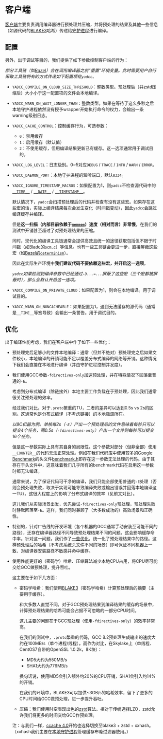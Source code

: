 # 客户端

[客户端](../client)主要负责调用编译器进行预处理并压缩，并将预处理的结果及其他一些信息（如源代码的[BLAKE3](https://github.com/BLAKE3-team/BLAKE3)哈希）传递给[守护进程](daemon.md)进行编译。

## 配置

另外，出于调试等目的，我们提供了如下参数控制客户端的行为：

*部分工具链（如[Bazel](https://bazel.build/designs/2016/06/21/environment.html#current-shortcomings)）会在调用编译器之前“重置”环境变量。此时需要用户自行采取工具链特有的方式传递如下配置项给`yadcc`。*

- `YADCC_COMPILE_ON_CLOUD_SIZE_THRESHOLD`：整数类型。预处理后（并zstd压缩后）大小小于这一配置项的文件会本地编译。

- `YADCC_WARN_ON_WAIT_LONGER_THAN`：整数类型。如果在等待了这么多秒之后本地守护进程依然没有授予wrapper开始执行命令的权力，会输出一条warning级别日志。

- `YADCC_CACHE_CONTROL`：控制缓存行为，可选参数：

  - `0`：禁用缓存
  - `1`：启用缓存（默认值）
  - `2`：不使用缓存，但用编译结果更新已有缓存。这一选项通常用于调试目的。

- `YADCC_LOG_LEVEL`：日志级别。0~5对应`DEBUG` / `TRACE` / `INFO` / `WARN` / `ERROR`。

- `YADCC_DAEMON_PORT`：本地守护进程的监听端口，默认`8334`。

- `YADCC_IGNORE_TIMESTAMP_MACROS`：如果配置为1，则`yadcc`不检查源代码中的[`__TIME__`](https://en.cppreference.com/w/c/preprocessor/replace) / [`__DATE__`](https://en.cppreference.com/w/c/preprocessor/replace) / [`__TIMESTAMP__`](https://gcc.gnu.org/onlinedocs/cpp/Common-Predefined-Macros.html)。

  默认情况下，`yadcc`会扫描预处理后的代码并检查有没有这些宏。如果存在这些宏的话，实际上编译结果每次会发生变化（时间戳变动），因此`yadcc`会跳过编译缓存并编译。

  但是**这一扫描（内部目前依赖于[`memmem`](https://man7.org/linux/man-pages/man3/memmem.3.html)）速度（相对而言）非常慢**，在我们的测试中开销甚至超过了对预处理结果的压缩。

  同时，现代化的编译工具链通常会提供高效且统一的途径获取包括但不限于时间戳（如[Blade的`scm.c`](https://github.com/chen3feng/blade-build/blob/master/src/blade/builtin_tools.py#L72)）等信息。也有一些工具链会更进一步，直接屏蔽这些宏（如[Bazel的`determinism`](https://github.com/bazelbuild/bazel/blob/master/tools/cpp/windows_cc_toolchain_config.bzl#L292)）。

  因此在实际生产环境中**我们建议代码不要依赖这些宏，并开启这一选项**。

  *`yadcc`如果检测到编译参数中已经通过`-D...=...`屏蔽了这些宏（三个宏都被屏蔽时），那么会默认开启这一选项。*

- `YADCC_COMPILE_ON_PRIVATE_CLOUD`：如果配置为1，则会在本地编译。用于调试目的。

- `YADCC_WARN_ON_NONCACHEABLE`：如果配置为1，遇到无法缓存的源代码（通常是`__TIME__`等宏导致）会输出一条警告。用于调试目的。

## 优化

出于编译性能考虑，我们在客户端中作了如下一些优化：

- 预处理完后足够小的文件本地编译：通常（但并不绝对）预处理完之后如果文件较小，本地编译的开销可能不足以覆盖分布式编译的网络等开销。这种情况下我们会直接在本地进行编译（并由守护进程控制并发度）。

- 我们使用GCC参数`-fdirectives-only`加速预处理，并在特殊情况下回落至普通的`-E`。

  考虑到分布式编译（除链接外）本地主要工作负载在于预处理，因此我们通常很关注预处理的效率。

  经过我们对比，对于`.proto`繁重的TU，二者的差异可以达到0.5s vs 2s的区别。这通常也是分布式编译（不考虑链接）的本地瓶颈所在。

  *以8C机器为例。单核每2s（`-E`）产出一个预处理后的文件意味着每秒只可以提交4个任务，而0.5s（`-fdirectives-only`）产出一个文件则每秒可以提交16个任务。*

  但是这一参数实际上具有其自身的局限性。这个参数对部分（但非全部）使用`__COUNTER__`的代码无法正常处理。例如在我们代码库中使用较多的[Google Benchmark](https://github.com/google/benchmark)的头文件[benchmark.h](https://github.com/google/benchmark/blob/master/include/benchmark/benchmark.h#L1098)即存在这一参数无法处理的代码。由于其存在于头文件中，这意味着我们几乎所有的benchmark代码在启用这一参数时都无法编译。

  通常来说，为了保证代码可干净的编译，我们只能全部使用普通的`-E`处理（否则会预处理失败，取决于实现可能导致编译失败或输出错误并回落本地编译这一TU）。这很大程度上的影响了分布式编译的效率（见前文对比）。

  这儿我们从实际场景出发，优先尝试`-fdirectives-only`预处理，预处理失败时静默回落至`-E`。这样，我们同时兼顾了（大多数成功的）高效场景和正确性。

- 特别的，针对广告线的开发环境（各个机器的GCC通常手动安装至可能不同的路径），还存在编译器路径不同导致预处理结果不同的问题。这会影响缓存命中率。针对这一问题，我们作了[一些优化](../client/libfakeroot/fakeroot.c)，统一化了预处理结果中的路径。这样预处理后的哈希（不考虑系统头文件不同的场景）即可保证不同机器上一致、对编译器安装路径不敏感并命中缓存。

- 使用性能更好的（密码学）哈希、压缩算法减少本地CPU占用，将CPU尽可能交给GCC做预处理，提升吞吐。

  这主要在于如下几方面：

  - 密码学哈希：我们使用[BLAKE3](https://github.com/BLAKE3-team/BLAKE3)（密码学哈希）计算预处理后的摘要（主要用于缓存）。

    和大多数人直觉不同，对于GCC预处理结果到编译结果的缓存的场景中，计算预处理结果的哈希可能会占据不可忽略的一部分CPU时间。

    这儿主要的问题在于GCC预处理（使用`-fdirectives-only`）的效率非常高。

    在我们的测试中，`.proto`繁重的代码，GCC 8.2预处理生成输出的速度大约在100MB/s（单个进程/线程）。而作为对比，在Skylake上（单线程、CentOS7自带的OpenSSL 1.0.2k，8K块）：

    - MD5大约为550MB/s
    - SHA1大约为776MB/s

    换句话说，使用MD5会引入额外约20%的CPU开销，SHA1会引入约14%的开销。

    在我们的环境中，BLAKE3可以提供~3GB/s的哈希效率，留下了更多的CPU时间给GCC做预处理，进一步提升吞吐。

  - 压缩：我们使用时空表现出色的[zstd](https://github.com/facebook/zstd)算法。相对于传统选择LZO，zstd允许我们将更多的时间交给GCC作预处理。

  注：与我们一样，[ccache 4.0](https://ccache.dev/releasenotes.html#_ccache_4_0)开始也选择切换至blake3 + zstd + xxhash。（xxhash我们主要在[本地守护进程](daemon.md)管理缓存布隆过滤器使用。）
